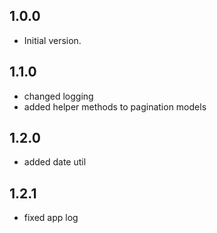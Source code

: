 ## 1.0.0

- Initial version.

## 1.1.0

- changed logging
- added helper methods to pagination models


## 1.2.0

- added date util


## 1.2.1

- fixed app log
